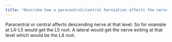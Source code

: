```yaml
---
title: "Describe how a paracentral/central herniation affects the nerve root compared to a lateral herniation?"
---
```

Paracentral or central affects descending nerve at that level. So for example at L4-L5 would get the L5 root. A lateral would get the nerve exiting at that level which would be the L4 root.

